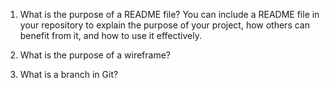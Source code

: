1. What is the purpose of a README file?
You can include a README file in your repository to explain the purpose of your project, how others can benefit from it, and how to use it effectively.

1. What is the purpose of a wireframe?



1. What is a branch in Git?